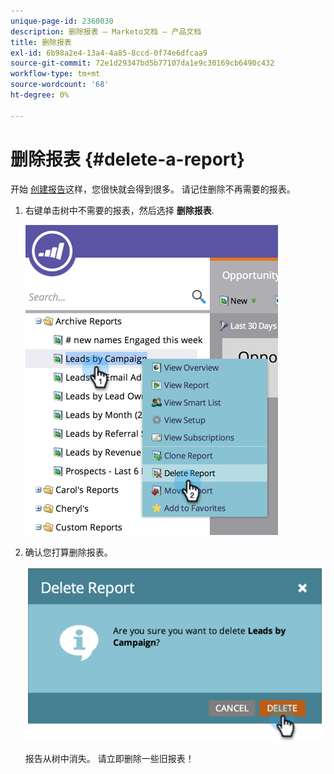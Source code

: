 ```yaml
---
unique-page-id: 2360030
description: 删除报表 — Marketo文档 — 产品文档
title: 删除报表
exl-id: 6b98a2e4-13a4-4a85-8ccd-0f74e6dfcaa9
source-git-commit: 72e1d29347bd5b77107da1e9c30169cb6490c432
workflow-type: tm+mt
source-wordcount: '68'
ht-degree: 0%

---
```


# 删除报表 {#delete-a-report}

开始 [创建报告](/help/marketo/product-docs/reporting/basic-reporting/creating-reports/create-a-report-in-a-program.md)这样，您很快就会得到很多。 请记住删除不再需要的报表。

1. 右键单击树中不需要的报表，然后选择 **删除报表**.

   ![](assets/image2014-9-16-14-3a26-3a48.png)

1. 确认您打算删除报表。

   ![](assets/image2014-9-16-14-3a26-3a53.png)

   报告从树中消失。 请立即删除一些旧报表！
